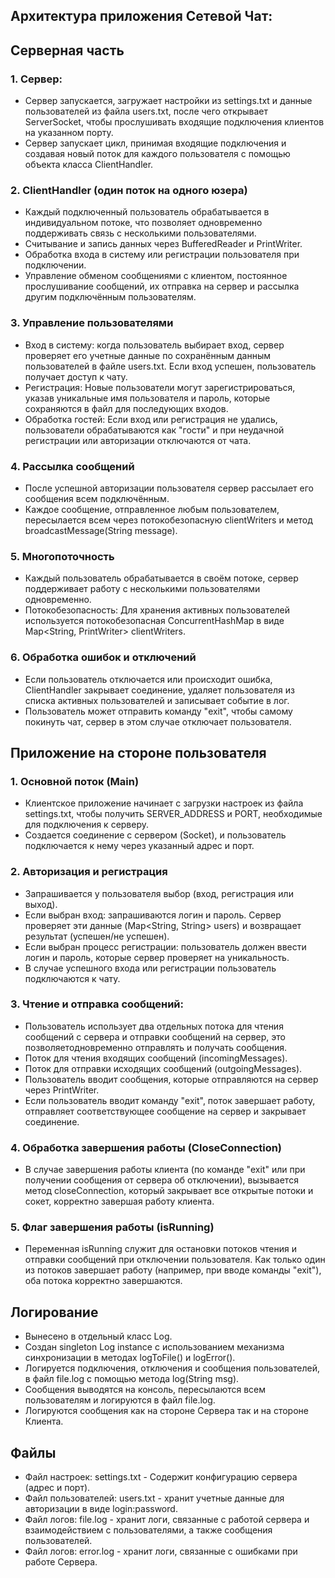 
## Архитектура приложения Сетевой Чат: ##  

## Серверная часть ##

### 1. Сервер: ###
- Сервер запускается, загружает настройки из settings.txt и данные пользователей из файла users.txt, после чего открывает ServerSocket, чтобы прослушивать входящие подключения клиентов на указанном порту.    
- Cервер запускает цикл, принимая входящие подключения и создавая новый поток для каждого пользователя с помощью объекта класса ClientHandler.  

### 2. ClientHandler (один поток на одного юзера) ###
- Каждый подключенный пользователь обрабатывается в индивидуальном потоке, что позволяет одновременно поддерживать связь с несколькими пользователями.  
- Считывание и запись данных через BufferedReader и PrintWriter.  
- Обработка входа в систему или регистрации пользователя при подключении.  
- Управление обменом сообщениями с клиентом, постоянное прослушивание сообщений, их отправка на сервер и рассылка другим подключённым пользователям.  

### 3. Управление пользователями ###
- Вход в систему: когда пользователь выбирает вход, сервер проверяет его учетные данные по сохранённым данным пользователей в файле users.txt. Если вход успешен,  пользователь получает доступ к чату.   
- Регистрация: Новые пользователи могут зарегистрироваться, указав уникальные имя пользователя и пароль, которые сохраняются в файл для последующих входов.  
- Обработка гостей: Если вход или регистрация не удались, пользователи обрабатываются как "гости" и при неудачной регистрации или авторизации отключаются от чата.  

### 4. Рассылка сообщений ###
- После успешной авторизации пользователя сервер рассылает его сообщения всем подключённым.  
- Каждое сообщение, отправленное любым пользователем, пересылается всем через потокобезопасную clientWriters и метод broadcastMessage(String message).  

### 5. Многопоточность ###
- Каждый пользователь обрабатывается в своём потоке, сервер поддерживает работу с несколькими пользователями одновременно.  
- Потокобезопасность: Для хранения активных пользователей используется потокобезопасная ConcurrentHashMap в виде Map<String, PrintWriter> clientWriters.    

### 6. Обработка ошибок и отключений ###
- Если пользователь отключается или происходит ошибка, ClientHandler закрывает соединение, удаляет пользователя из списка активных пользователей и записывает событие в лог.  
- Пользователь может отправить команду "exit", чтобы самому покинуть чат, сервер в этом случае отключает пользователя.    


## Приложение на стороне пользователя ##

### 1. Основной поток (Main) ###
- Клиентское приложение начинает с загрузки настроек из файла settings.txt, чтобы получить SERVER_ADDRESS и PORT, необходимые для подключения к серверу.  
- Создается соединение с сервером (Socket), и пользователь подключается к нему через указанный адрес и порт.  
### 2. Авторизация и регистрация ###
- Запрашивается у пользователя выбор (вход, регистрация или выход).
- Если выбран вход: запрашиваются логин и пароль. Сервер проверяет эти данные (Map<String, String> users) и возвращает результат (успешен/не успешен).
- Если выбран процесс регистрации: пользователь должен ввести логин и пароль, которые сервер проверяет на уникальность.
- В случае успешного входа или регистрации пользователь подключаются к чату.    
### 3. Чтение и отправка сообщений: ###
- Пользователь использует два отдельных потока для чтения сообщений с сервера и отправки сообщений на сервер, это позволяетодновременно отправлять и получать сообщения.  
- Поток для чтения входящих сообщений (incomingMessages).  
- Поток для отправки исходящих сообщений (outgoingMessages).  
- Пользователь вводит сообщения, которые отправляются на сервер через PrintWriter.  
- Если пользователь вводит команду "exit", поток завершает работу, отправляет соответствующее сообщение на сервер и закрывает соединение.  
### 4. Обработка завершения работы (CloseConnection) ###
- В случае завершения работы клиента (по команде "exit" или при получении сообщения от сервера об отключении), вызывается метод closeConnection, который закрывает все открытые потоки и сокет, корректно завершая работу клиента.  
### 5. Флаг завершения работы (isRunning) ###
- Переменная isRunning служит для остановки потоков чтения и отправки сообщений при отключении пользователя. Как только один из потоков завершает работу (например, при вводе команды "exit"), оба потока корректно завершаются.  

## Логирование ##

- Вынесено в отдельный класс Log.
- Создан singleton Log instance с использованием механизма синхронизации в методах logToFile() и logError().  
- Логируется подключения, отключения и сообщения пользователей, в файл file.log с помощью метода log(String msg).    
- Сообщения выводятся на консоль, пересылаются всем пользователям и логируются в файл file.log.
- Логируются сообщения как на стороне Сервера так и на стороне Клиента. 

## Файлы ##
- Файл настроек: settings.txt - Содержит конфигурацию сервера (адрес и порт).  
- Файл пользователей: users.txt - хранит учетные данные для авторизации в виде login:password.  
- Файл логов: file.log - хранит логи, связанные с работой сервера и взаимодействием с пользователями, а также сообщения пользователей.  
- Файл логов: error.log - хранит логи, связанные с ошибками при работе Сервера.  